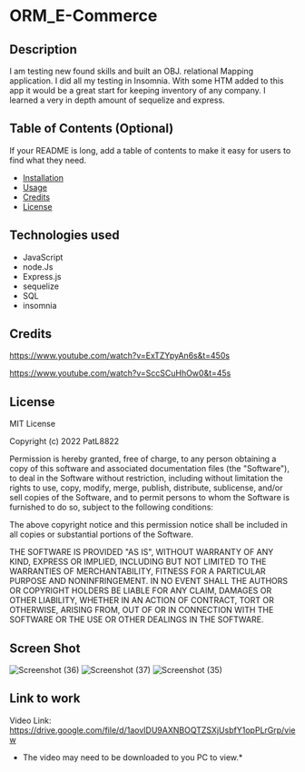 # ORM_E-Commerce
## Description

I am testing new found skills and built an OBJ. relational Mapping application.
I did all my testing in Insomnia. With some HTM added to this app it would be a great start for keeping inventory of any company. I learned a very in depth amount of sequelize and express.


## Table of Contents (Optional)

If your README is long, add a table of contents to make it easy for users to find what they need.

- [Installation](#installation)
- [Usage](#usage)
- [Credits](#credits)
- [License](#license)

## Technologies used

- JavaScript
- node.Js
- Express.js
- sequelize
- SQL
- insomnia
## Credits

https://www.youtube.com/watch?v=ExTZYpyAn6s&t=450s

https://www.youtube.com/watch?v=SccSCuHhOw0&t=45s

## License
MIT License

Copyright (c) 2022 PatL8822

Permission is hereby granted, free of charge, to any person obtaining a copy
of this software and associated documentation files (the "Software"), to deal
in the Software without restriction, including without limitation the rights
to use, copy, modify, merge, publish, distribute, sublicense, and/or sell
copies of the Software, and to permit persons to whom the Software is
furnished to do so, subject to the following conditions:

The above copyright notice and this permission notice shall be included in all
copies or substantial portions of the Software.

THE SOFTWARE IS PROVIDED "AS IS", WITHOUT WARRANTY OF ANY KIND, EXPRESS OR
IMPLIED, INCLUDING BUT NOT LIMITED TO THE WARRANTIES OF MERCHANTABILITY,
FITNESS FOR A PARTICULAR PURPOSE AND NONINFRINGEMENT. IN NO EVENT SHALL THE
AUTHORS OR COPYRIGHT HOLDERS BE LIABLE FOR ANY CLAIM, DAMAGES OR OTHER
LIABILITY, WHETHER IN AN ACTION OF CONTRACT, TORT OR OTHERWISE, ARISING FROM,
OUT OF OR IN CONNECTION WITH THE SOFTWARE OR THE USE OR OTHER DEALINGS IN THE
SOFTWARE.

## Screen Shot
![Screenshot (36)](https://user-images.githubusercontent.com/110148234/202380988-b27d3260-18af-4abe-a509-82f1c13a0e1e.png)
![Screenshot (37)](https://user-images.githubusercontent.com/110148234/202380997-df5c4c02-e9d1-4f3e-8076-b536d44a2a2c.png)
![Screenshot (35)](https://user-images.githubusercontent.com/110148234/202381004-4166d50a-3a51-4031-bcc6-ad7b1262bcff.png)



## Link to work
Video Link: https://drive.google.com/file/d/1aovIDU9AXNBOQTZSXjUsbfY1opPLrGrp/view
* The video may need to be downloaded to you PC to view.*